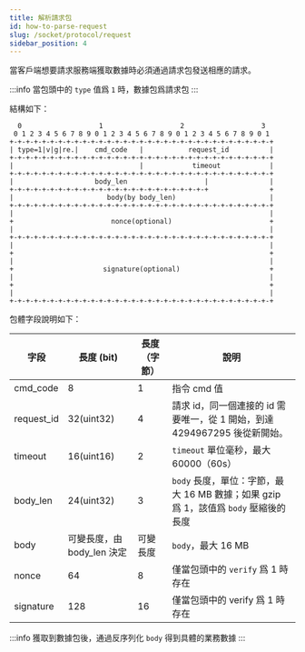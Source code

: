 ```yaml
---
title: 解析請求包
id: how-to-parse-request
slug: /socket/protocol/request
sidebar_position: 4
---
```


當客戶端想要請求服務端獲取數據時必須通過請求包發送相應的請求。

:::info
當包頭中的 `type` 值爲 `1` 時，數據包爲請求包
:::

結構如下：

```
  0                   1                   2                   3
 0 1 2 3 4 5 6 7 8 9 0 1 2 3 4 5 6 7 8 9 0 1 2 3 4 5 6 7 8 9 0 1
+-+-+-+-+-+-+-+-+-+-+-+-+-+-+-+-+-+-+-+-+-+-+-+-+-+-+-+-+-+-+-+-+
| type=1|v|g|re.|    cmd_code   |           request_id          |
+-+-+-+-+-+-+-+-+-+-+-+-+-+-+-+-+-+-+-+-+-+-+-+-+-+-+-+-+-+-+-+-+
|                               |            timeout            |
+-+-+-+-+-+-+-+-+-+-+-+-+-+-+-+-+-+-+-+-+-+-+-+-+-+-+-+-+-+-+-+-+
|                    body_len                   |               |
+-+-+-+-+-+-+-+-+-+-+-+-+-+-+-+-+-+-+-+-+-+-+-+-+               +
|                       body(by body_len)                       |
+-+-+-+-+-+-+-+-+-+-+-+-+-+-+-+-+-+-+-+-+-+-+-+-+-+-+-+-+-+-+-+-+
|                                                               |
+                        nonce(optional)                        +
|                                                               |
+-+-+-+-+-+-+-+-+-+-+-+-+-+-+-+-+-+-+-+-+-+-+-+-+-+-+-+-+-+-+-+-+
|                                                               |
+                                                               +
|                                                               |
+                      signature(optional)                      +
|                                                               |
+                                                               +
|                                                               |
+-+-+-+-+-+-+-+-+-+-+-+-+-+-+-+-+-+-+-+-+-+-+-+-+-+-+-+-+-+-+-+-+

```

包體字段說明如下：

| 字段       | 長度 (bit)                 | 長度（字節）| 說明                                                                                 |
| ---------- | -------------------------- | ------------ | ------------------------------------------------------------------------------------ |
| cmd_code   | 8                          | 1            | 指令 cmd 值                                                                          |
| request_id | 32(uint32)                 | 4            | 請求 id，同一個連接的 id 需要唯一，從 1 開始，到達 4294967295 後從新開始。           |
| timeout    | 16(uint16)                 | 2            | `timeout` 單位毫秒，最大 60000（60s）                                            |
| body_len   | 24(uint32)                 | 3            | `body` 長度，單位：字節，最大 16 MB 數據；如果 gzip 爲 1，該值爲 `body` 壓縮後的長度 |
| body       | 可變長度，由 body_len 決定 | 可變長度     | `body`，最大 16 MB                                                                   |
| nonce      | 64                         | 8            | 僅當包頭中的 `verify` 爲 1 時存在                                                    |
| signature  | 128                        | 16           | 僅當包頭中的 verify 爲 1 時存在                                                      |

:::info
獲取到數據包後，通過反序列化 `body` 得到具體的業務數據
:::
